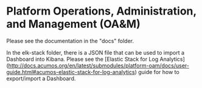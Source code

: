 <!---
.. ===============LICENSE_START=======================================================
.. Acumos CC-BY-4.0
.. ===================================================================================
.. Copyright (C) 2017-2018 AT&T Intellectual Property & Tech Mahindra. All rights reserved.
.. ===================================================================================
.. This Acumos documentation file is distributed by AT&T and Tech Mahindra
.. under the Creative Commons Attribution 4.0 International License (the "License");
.. you may not use this file except in compliance with the License.
.. You may obtain a copy of the License at
..
.. http://creativecommons.org/licenses/by/4.0
..
.. This file is distributed on an "AS IS" BASIS,
.. WITHOUT WARRANTIES OR CONDITIONS OF ANY KIND, either express or implied.
.. See the License for the specific language governing permissions and
.. limitations under the License.
.. ===============LICENSE_END=========================================================
-->

# Platform Operations, Administration, and Management (OA&M)

Please see the documentation in the "docs" folder.

In the elk-stack folder, there is a JSON file that can be used to import a Dashboard into Kibana. 
Please see the [Elastic Stack for Log Analytics] (http://docs.acumos.org/en/latest/submodules/platform-oam/docs/user-guide.html#acumos-elastic-stack-for-log-analytics) guide for how to export/import a Dashboard.

